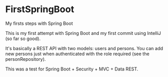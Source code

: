 # FirstSpringBoot
My firsts steps with Spring Boot

This is my first attempt with Spring Boot and my first commit using IntelliJ (so far so good).

It's basically a REST API with two models: users and persons. You can add new persons just when authenticated with the role required (see the personRepository).

This was a test for Spring Boot + Security + MVC + Data REST.

